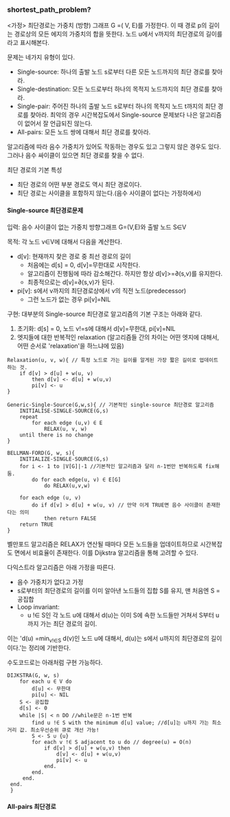 ### shortest_path_problem?


<가정>
최단경로는 가중치 (방향) 그래프 G =( V, E)를 가정한다. 
이 때 경로 p의 길이는 경로상의 모든 에지의 가중치의 합을 뜻한다.
노드 u에서 v까지의 최단경로의 길이를 라고 표시해본다.

문제는 네가지 유형이 있다.
 - Single-source: 하나의 출발 노드 s로부터 다른 모든 노드까지의 최단 경로를 찾아라.
 - Single-destination: 모든 노드로부터 하나의 목적지 노드까지의 최단 경로를 찾아라.
 - Single-pair: 주어진 하나의 출발 노드 s로부터 하나의 목적지 노드 t까지의 최단 경로를 찾아라. 최악의 경우 시간복잡도에서 Single-source 문제보다 나은 알고리즘이 없어서 잘 언급되진 않는다. 
 - All-pairs: 모든 노드 쌍에 대해서 최단 경로를 찾아라.
 
알고리즘에 따라 음수 가중치가 있어도 작동하는 경우도 있고 그렇지 않은 경우도 있다. 그러나 음수 싸이클이 있으면 최단 경로를 찾을 수 없다.

최단 경로의 기본 특성
 - 최단 경로의 어떤 부분 경로도 역시 최단 경로이다.
 - 최단 경로는 사이클을 포함하지 않는다.(음수 사이클이 없다는 가정하에서)


#### Single-source 최단경로문제

입력: 음수 사이클이 없는 가중치 방향그래프 G=(V,E)와 출발 노드 S∈V

목적: 각 노드 v∈V에 대해서 다음을 계산한다.
 - d[v]: 현재까지 찾은 경로 중 최선 경로의 길이
   - 처음에는 d[s] = 0, d[v]=무한대로 시작한다.
   - 알고리즘이 진행됨에 따라 감소해간다. 하지만 항상 d[v]>=∂(s,v)를 유지한다.
   - 최종적으로는 d[v]=∂(s,v)가 된다.
 - pi[v]: s에서 v까지의 최단경로상에서 v의 직전 노드(predecessor)
   - 그런 노드가 없는 경우 pi[v]=NIL


구현: 대부분의 Single-source 최단경로 알고리즘의 기본 구조는 아래와 같다.
 1. 초기화: d[s] = 0, 노드 v!=s에 대해서 d[v]=무한대, pi[v]=NIL
 2. 엣지들에 대한 반복적인 relaxation
 (알고리즘들 간의 차이는 어떤 엣지에 대해서, 어떤 순서로 'relaxation'을 하느냐에 있음)

```
Relaxation(u, v, w){ // 특정 노드로 가는 길이를 알게된 가장 짧은 길이로 업데이트 하는 것.
    if d[v] > d[u] + w(u, v)
        then d[v] <- d[u] + w(u,v)
        pi[v] <- u
}

Generic-Single-Source(G,w,s){ // 기본적인 single-source 최단경로 알고리즘
    INITIALISE-SINGLE-SOURCE(G,s)
    repeat
        for each edge (u,v) ∈ E
            RELAX(u, v, w)
    until there is no change
}

BELLMAN-FORD(G, w, s){
    INITIALIZE-SINGLE-SOURCE(G,s)
    for i <- 1 to |V[G]|-1 //기본적인 알고리즘과 달리 n-1번만 반복하도록 fix해둠.
        do for each edge(u, v) ∈ E[G]
            do RELAX(u,v,w)
            
    for each edge (u, v)
        do if d[v] > d[u] + w(u, v) // 만약 이게 TRUE면 음수 사이클이 존재한다는 의미
            then return FALSE
    return TRUE 
}
```


벨만포드 알고리즘은 RELAX가 연산될 때마다 모든 노드들을 업데이트하므로 시간복잡도 면에서 비효율이 존재한다.
이를 Dijkstra 알고리즘을 통해 고려할 수 있다.

다익스트라 알고리즘은 아래 가정을 따른다.
 - 음수 가중치가 없다고 가정
 - s로부터의 최단경로의 길이를 이미 알아낸 노드들의 집합 S를 유지, 맨 처음엔 S = 공집합
 - Loop invariant:
   - u !∈ S인 각 노드 u에 대해서 d(u)는 이미 S에 속한 노드들만 거쳐서 S부터 u까지 가는 최단 경로의 길이.

이는 'd(u) =min<sub>v!∈S</sub> d(v)인 노드 u에 대해서, d(u)는 s에서 u까지의 최단경로의 길이이다.'는 정리에 기반한다.

수도코드로는 아래처럼 구현 가능하다.
```
DIJKSTRA(G, w, s)
    for each u ∈ V do
        d[u] <- 무한대
        pi[u] <- NIL
    S <- 공집합
    d[s] <- 0
    while |S| < n DO //while문은 n-1번 반복
        find u !∈ S with the minimum d[u] value; //d[u]는 u까지 가는 최소거리 값. 최소우선순위 큐로 개선 가능!
        S <- S ∪ {u}
        for each v !∈ S adjacent to u do // degree(u) = O(n)
            if d[v] > d[u] + w(u,v) then
                d[v] <- d[u] + w(u,v)
                pi[v] <- u
            end.
        end.
     end.
 end.
 }    
```

#### All-pairs 최단경로



